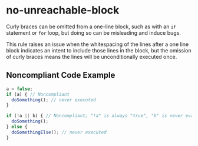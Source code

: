 # no-unreachable-block

Curly braces can be omitted from a one-line block, such as with an `if` statement or `for` loop, but doing so can be misleading and induce bugs. 

This rule raises an issue when the whitespacing of the lines after a one line block indicates an intent to include those lines in the block, but the omission of curly braces means the lines will be unconditionally executed once.

## Noncompliant Code Example

```typescript
a = false;
if (a) { // Noncompliant
  doSomething(); // never executed
}

if (!a || b) { // Noncompliant; "!a" is always "true", "b" is never evaluated
  doSomething();
} else {
  doSomethingElse(); // never executed
}
```